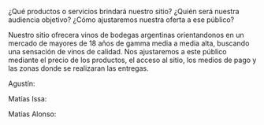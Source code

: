 ¿Qué productos o servicios brindará nuestro sitio? ¿Quién será nuestra audiencia
objetivo? ¿Cómo ajustaremos nuestra oferta a ese público?

Nuestro sitio ofrecera vinos de bodegas argentinas orientandonos en un mercado de mayores de 18 años de gamma media a media alta, buscando una sensación de vinos de calidad. Nos ajustaremos a este público mediante el precio de los productos, el acceso al sitio, los medios de pago y las zonas donde se realizaran las entregas.

Agustín:

Matías Issa:

Matías Alonso:

